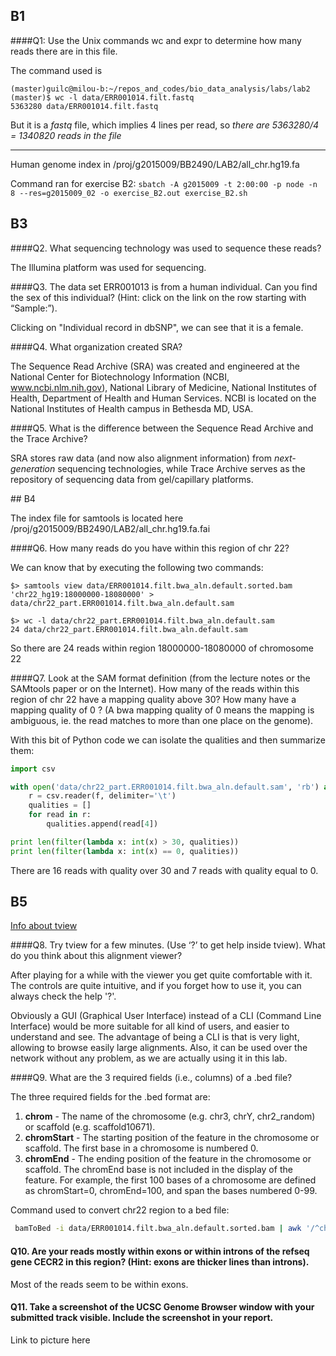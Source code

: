 ## B1

####Q1: Use the Unix commands wc and expr to determine how many reads there are in this file.

The command used is 

```
(master)guilc@milou-b:~/repos_and_codes/bio_data_analysis/labs/lab2 (master)$ wc -l data/ERR001014.filt.fastq
5363280 data/ERR001014.filt.fastq
```

But it is a _fastq_ file, which implies 4 lines per read, so *there are 5363280/4 = 1340820
reads in the file*

<hr />

Human genome index in /proj/g2015009/BB2490/LAB2/all_chr.hg19.fa

Command ran for exercise B2: `sbatch -A g2015009 -t 2:00:00 -p node -n 8 --res=g2015009_02 -o exercise_B2.out exercise_B2.sh`
## B3

####Q2. What sequencing technology was used to sequence these reads?

The Illumina platform was used for sequencing. 

####Q3. The data set ERR001013 is from a human individual. Can you find the sex of this individual? (Hint: click on the link on the row starting with “Sample:”).

Clicking on "Individual record in dbSNP", we can see that it is a female. 

####Q4. What organization created SRA?

The Sequence Read Archive (SRA) was created and engineered at the National Center 
for Biotechnology Information (NCBI, www.ncbi.nlm.nih.gov), National Library of Medicine, 
National Institutes of Health, Department of Health and Human Services. NCBI is located 
on the National Institutes of Health campus in Bethesda MD, USA.

####Q5. What is the difference between the Sequence Read Archive and the Trace Archive?

SRA stores raw data (and now also alignment information) from _next-generation_ sequencing technologies, 
while Trace Archive serves as the repository of sequencing data from gel/capillary platforms.

## B4

The index file for samtools is located here /proj/g2015009/BB2490/LAB2/all_chr.hg19.fa.fai

####Q6. How many reads do you have within this region of chr 22?

We can know that by executing the following two commands:

```
$> samtools view data/ERR001014.filt.bwa_aln.default.sorted.bam 'chr22_hg19:18000000-18080000' > data/chr22_part.ERR001014.filt.bwa_aln.default.sam

$> wc -l data/chr22_part.ERR001014.filt.bwa_aln.default.sam
24 data/chr22_part.ERR001014.filt.bwa_aln.default.sam
```

So there are 24 reads within region 18000000-18080000 of chromosome 22

####Q7. Look at the SAM format definition (from the lecture notes or the SAMtools paper or on the Internet). How many of the reads within this region of chr 22 have a mapping quality above 30? How many have a mapping quality of 0 ? (A bwa mapping quality of 0 means the mapping is ambiguous, ie. the read matches to more than one place on the genome).

With this bit of Python code we can isolate the qualities and then summarize them:

```python
import csv

with open('data/chr22_part.ERR001014.filt.bwa_aln.default.sam', 'rb') as f:
	r = csv.reader(f, delimiter='\t')
	qualities = []
	for read in r:
		qualities.append(read[4])

print len(filter(lambda x: int(x) > 30, qualities))
print len(filter(lambda x: int(x) == 0, qualities))
```

There are 16 reads with quality over 30 and 7 reads with quality equal to 0.

## B5

[Info about tview](http://samtools.sourceforge.net/tview.shtml)

####Q8. Try tview for a few minutes. (Use ‘?’ to get help inside tview). What do you think about this alignment viewer?

After playing for a while with the viewer you get quite comfortable with it. The controls
are quite intuitive, and if you forget how to use it, you can always check the help '?'.

Obviously a GUI (Graphical User Interface) instead of a CLI (Command Line Interface)
would be more suitable for all kind of users, and easier to understand and see. The advantage
of being a CLI is that is very light, allowing to browse easily large alignments. Also,
it can be used over the network without any problem, as we are actually using it
in this lab.

####Q9. What are the 3 required fields (i.e., columns) of a .bed file?
 
The three required fields for the .bed format are:

1. **chrom** - The name of the chromosome (e.g. chr3, chrY, chr2_random) or scaffold (e.g. scaffold10671).
2. **chromStart** - The starting position of the feature in the chromosome or scaffold. The first base in a chromosome is numbered 0.
3. **chromEnd** - The ending position of the feature in the chromosome or scaffold. The chromEnd base is not included in the display of the feature. For example, the first 100 bases of a chromosome are defined as chromStart=0, chromEnd=100, and span the bases numbered 0-99.


Command used to convert chr22 region to a bed file:

```bash
 bamToBed -i data/ERR001014.filt.bwa_aln.default.sorted.bam | awk '/^chr22_hg19/{if ($2>=1818000000 && $2<=18080000) print "chr22", substr($0, 11)}' > data/chr22_part.ERR001014.filt.bwa_aln.default.sorted.bed
 ```

 #### Q10. Are your reads mostly within exons or within introns of the refseq gene CECR2 in this region? (Hint: exons are thicker lines than introns).

 Most of the reads seem to be within exons.

 #### Q11. Take a screenshot of the UCSC Genome Browser window with your submitted track visible. Include the screenshot in your report.

 Link to picture here